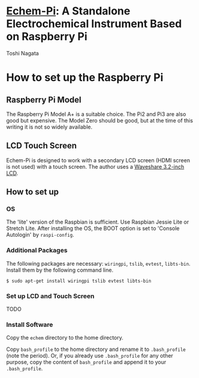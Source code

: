 #  [Echem-Pi](README.md): A Standalone Electrochemical Instrument Based on Raspberry Pi

  Toshi Nagata

# How to set up the Raspberry Pi

##  Raspberry Pi Model

The Raspberry Pi Model A+ is a suitable choice. The Pi2 and Pi3 are also good but expensive. The Model Zero should be good, but at the time of this writing it is not so widely available.

##  LCD Touch Screen

Echem-Pi is designed to work with a secondary LCD screen (HDMI screen is not used) with a touch screen. The author uses a [Waveshare 3.2-inch LCD](https://www.waveshare.com/wiki/3.2inch_RPi_LCD_(B)).

##  How to set up

###  OS

The 'lite' version of the Raspbian is sufficient. Use Raspbian Jessie Lite or Stretch Lite. After installing the OS, the BOOT option is set to 'Console Autologin' by `raspi-config`.

###  Additional Packages

The following packages are necessary: `wiringpi`, `tslib`, `evtest`, `libts-bin`.
Install them by the following command line.

    $ sudo apt-get install wiringpi tslib evtest libts-bin

###  Set up LCD and Touch Screen

TODO

###  Install Software

Copy the `echem` directory to the home directory.

Copy `bash_profile` to the home directory and rename it to `.bash_profile` (note the period).
Or, if you already use `.bash_profile` for any other purpose, copy the content of `bash_profile` and append it to your `.bash_profile`.
